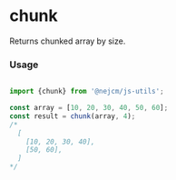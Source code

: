 
# chunk

<p>
  Returns chunked array by size.
</p>

### Usage

```js

import {chunk} from '@nejcm/js-utils';

const array = [10, 20, 30, 40, 50, 60];
const result = chunk(array, 4); 
/* 
  [
    [10, 20, 30, 40],
    [50, 60],
  ]
*/

```